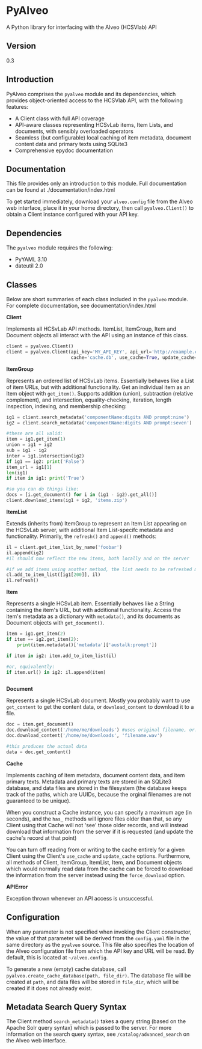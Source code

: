 PyAlveo
=========

A Python library for interfacing with the Alveo (HCSVlab) API

Version
----

0.3

Introduction
-----------

PyAlveo comprises the ``pyalveo`` module and its dependencies, which provides object-oriented access to the HCSVlab API, with the following features:

- A Client class with full API coverage
- API-aware classes representing HCSvLab items, Item Lists, and documents, with sensibly overloaded operators
- Seamless (but configurable) local caching of item metadata, document content data and primary texts using SQLite3
- Comprehensive epydoc documentation

Documentation
-------------
This file provides only an introduction to this module. Full documentation can be found at ./documentation/index.html

To get started immediately, download your ``alveo.config`` file from the Alveo web interface, place it in your home directory, then call ``pyalveo.Client()`` to obtain a Client instance configured with your API key.

Dependencies
--------------

The ``pyalveo`` module requires the following:

- PyYAML 3.10
- dateutil 2.0


Classes
----

Below are short summaries of each class included in the ``pyalveo`` module. For complete documentation, see documentation/index.html

**Client**

Implements all HCSvLab API methods. ItemList, ItemGroup, Item and Document objects all interact with the API using an instance of this class.

```py
client = pyalveo.Client()
client = pyalveo.Client(api_key='MY_API_KEY', api_url='http://example.com', 
                        cache='cache.db', use_cache=True, update_cache=True)
```

**ItemGroup**

Represents an ordered list of HCSvLab items. Essentially behaves like a List of item URLs, but with additional functionality. Get an individual item as an Item object with ``get_item()``. Supports addition (union), subtraction (relative complement), and intersection, equality-checking, iteration, length inspection, indexing, and membership checking:

```py
ig1 = client.search_metadata('componentName:digits AND prompt:nine')
ig2 = client.search_metadata('componentName:digits AND prompt:seven')

#these are all valid:
item = ig1.get_item(1)
union = ig1 + ig2
sub = ig1 - ig2
inter = ig1.intersection(ig2)
if ig1 == ig2: print('False')
item_url = ig1[1]
len(ig1)
if item in ig1: print('True')

#so you can do things like:
docs = [i.get_document() for i in (ig1 - ig2).get_all()]
client.download_items(ig1 + ig2, 'items.zip')
```

**ItemList**

Extends (inherits from) ItemGroup to represent an Item List appearing on the HCSvLab server, with additional Item List-specifc metadata and functionality. Primarily, the ``refresh()`` and ``append()`` methods:

```py
il = client.get_item_list_by_name('foobar')
il.append(ig2)
#il should now reflect the new items, both locally and on the server

#if we add items using another method, the list needs to be refreshed manuallly before it will be updated:
cl.add_to_item_list([ig1[200]], il)
il.refresh() 
```

**Item**

Represents a single HCSvLab item. Essentially behaves like a String containing the item's URL, but with additional functionality. Access the item's metadata as a dictionary with ``metadata()``, and its documents as Document objects with ``get_document()``.

```py
item = ig1.get_item(2)
if item == ig2.get_item(2): 
    print(item.metadata()['metadata']['austalk:prompt'])

if item in ig2: item.add_to_item_list(il)

#or, equivalently:
if item.url() in ig2: il.append(item)



```

**Document**

Represents a single HCSvLab document. Mostly you probably want to use ``get_content`` to get the content data, or ``download_content`` to download it to a file.

```py
doc = item.get_document()
doc.download_content('/home/me/downloads') #uses original filename, or:
doc.download_content('/home/me/downloads', 'filename.wav')

#this produces the actual data
data = doc.get_content()
```

**Cache**

Implements caching of item metadata, document content data, and item primary texts. Metadata and primary texts are stored in an SQLite3 database, and data files are stored in the filesystem (the database keeps track of the paths, which are UUIDs, because the orginal filenames are not guaranteed to be unique). 

When you construct a Cache instance, you can specify a maximum age (in seconds), and the ``has_`` methods will ignore files older than that, so any Client using that Cache will not 'see' those older records, and will instead download that information from the server if it is requested (and update the cache's record at that point)

You can turn off reading from or writing to the cache entirely for a given Client using the Client's ``use_cache`` and ``update_cache`` options. Furthermore, all methods of Client, ItemGroup, ItemList, Item, and Document objects which would normally read data from the cache can be forced to download the information from the server instead using the ``force_download`` option.

**APIError**

Exception thrown whenever an API access is unsuccessful.

Configuration
----
When any parameter is not specified when invoking the Client constructor, the value of that parameter will be derived from the ``config.yaml`` file in the same directory as the ``pyalveo`` source. This file also specifies the location of the Alveo configuration file from which the API key and URL will be read. By default, this is located at ``~/alveo.config``.

To generate a new (empty) cache database, call ``pyalveo.create_cache_database(path, file_dir)``. The database file will be created at ``path``, and data files will be stored in ``file_dir``, which will be created if it does not already exist.


Metadata Search Query Syntax
----
The Client method ``search_metadata()`` takes a query string (based on the Apache Solr query syntax) which is passed to the server. For more information on the search query syntax, see ``/catalog/advanced_search`` on the Alveo web interface.
